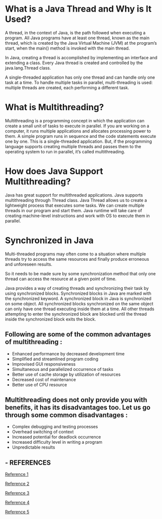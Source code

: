 # What is a Java Thread and Why is It Used?
A thread, in the context of Java, is the path followed when executing a program. All Java programs have at least one thread, known as the main thread, which is created by the Java Virtual Machine (JVM) at the program’s start, when the main() method is invoked with the main thread.

In Java, creating a thread is accomplished by implementing an interface and extending a class. Every Java thread is created and controlled by the java.lang.Thread class.

A single-threaded application has only one thread and can handle only one task at a time. To handle multiple tasks in parallel, multi-threading is used: multiple threads are created, each performing a different task.

# What is Multithreading?
Multithreading is a programming concept in which the application can create a small unit of tasks to execute in parallel. If you are working on a computer, it runs multiple applications and allocates processing power to them. A simple program runs in sequence and the code statements execute one by one. This is a single-threaded application. But, if the programming language supports creating multiple threads and passes them to the operating system to run in parallel, it’s called multithreading.

# How does Java Support Multithreading?
Java has great support for multithreaded applications. Java supports multithreading through Thread class. Java Thread allows us to create a lightweight process that executes some tasks. We can create multiple threads in our program and start them. Java runtime will take care of creating machine-level instructions and work with OS to execute them in parallel.

# Synchronized in Java
Multi-threaded programs may often come to a situation where multiple threads try to access the same resources and finally produce erroneous and unforeseen results. 

So it needs to be made sure by some synchronization method that only one thread can access the resource at a given point of time.

Java provides a way of creating threads and synchronizing their task by using synchronized blocks. Synchronized blocks in Java are marked with the synchronized keyword. A synchronized block in Java is synchronized on some object. All synchronized blocks synchronized on the same object can only have one thread executing inside them at a time. All other threads attempting to enter the synchronized block are blocked until the thread inside the synchronized block exits the block.

## Following are some of the common advantages of multithreading :
* Enhanced performance by decreased development time
* Simplified and streamlined program coding
* Improvised GUI responsiveness
* Simultaneous and parallelized occurrence of tasks
* Better use of cache storage by utilization of resources
* Decreased cost of maintenance
* Better use of CPU resource

## Multithreading does not only provide you with benefits, it has its disadvantages too. Let us go through some common disadvantages :
* Complex debugging and testing processes
* Overhead switching of context
* Increased potential for deadlock occurrence
* Increased difficulty level in writing a program
* Unpredictable results



## - REFERENCES


[Reference 1](https://www.journaldev.com/1079/multithreading-in-java)

[Reference 2](https://www.geeksforgeeks.org/synchronized-in-java/)

[Reference 3](https://www.multisoftvirtualacademy.com/blog/common-advantages-and-disadvantages-of-multithreading-in-java/)

[Reference 4](https://www.w3schools.com/java/java_threads.asp)


[Reference 5](https://www.eginnovations.com/blog/java-threads/)



